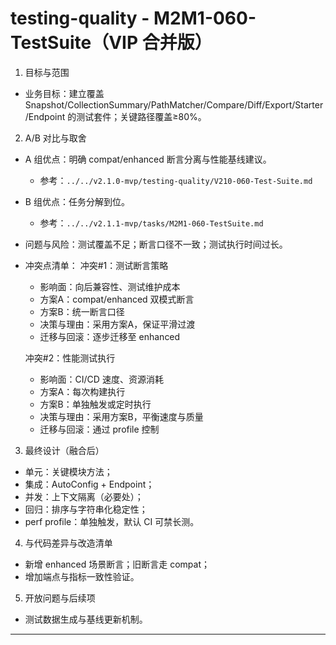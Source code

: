 # testing-quality - M2M1-060-TestSuite（VIP 合并版）

1. 目标与范围
- 业务目标：建立覆盖 Snapshot/CollectionSummary/PathMatcher/Compare/Diff/Export/Starter/Endpoint 的测试套件；关键路径覆盖≥80%。

2. A/B 对比与取舍
- A 组优点：明确 compat/enhanced 断言分离与性能基线建议。
  - 参考：`../../v2.1.0-mvp/testing-quality/V210-060-Test-Suite.md`
- B 组优点：任务分解到位。
  - 参考：`../../v2.1.1-mvp/tasks/M2M1-060-TestSuite.md`
- 问题与风险：测试覆盖不足；断言口径不一致；测试执行时间过长。
- 冲突点清单：
  冲突#1：测试断言策略
    - 影响面：向后兼容性、测试维护成本
    - 方案A：compat/enhanced 双模式断言
    - 方案B：统一断言口径
    - 决策与理由：采用方案A，保证平滑过渡
    - 迁移与回滚：逐步迁移至 enhanced
  
  冲突#2：性能测试执行
    - 影响面：CI/CD 速度、资源消耗
    - 方案A：每次构建执行
    - 方案B：单独触发或定时执行
    - 决策与理由：采用方案B，平衡速度与质量
    - 迁移与回滚：通过 profile 控制

3. 最终设计（融合后）
- 单元：关键模块方法；
- 集成：AutoConfig + Endpoint；
- 并发：上下文隔离（必要处）；
- 回归：排序与字符串化稳定性；
- perf profile：单独触发，默认 CI 可禁长测。

4. 与代码差异与改造清单
- 新增 enhanced 场景断言；旧断言走 compat；
- 增加端点与指标一致性验证。

5. 开放问题与后续项
- 测试数据生成与基线更新机制。

---

